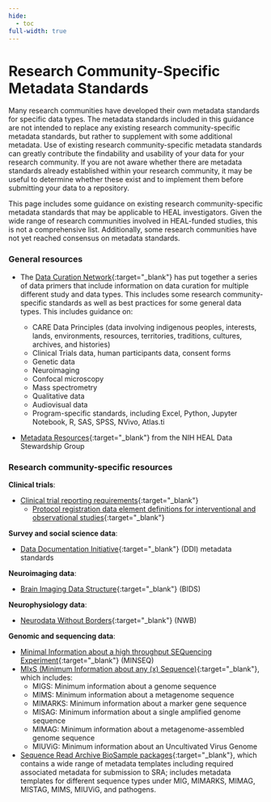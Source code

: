 ```yaml
---
hide:
  - toc
full-width: true
---
```


# Research Community-Specific Metadata Standards

Many research communities have developed their own metadata standards for specific data types. The metadata standards included in this guidance are not intended to replace any existing research community-specific metadata standards, but rather to supplement with some additional metadata. Use of existing research community-specific metadata standards can greatly contribute the findability and usability of your data for your research community. If you are not aware whether there are metadata standards already established within your research community, it may be useful to determine whether these exist and to implement them before submitting your data to a repository. 

This page includes some guidance on existing research community-specific metadata standards that may be applicable to HEAL investigators. Given the wide range of research communities involved in HEAL-funded studies, this is not a comprehensive list. Additionally, some research communities have not yet reached consensus on metadata standards.

### General resources

* The [Data Curation Network](https://github.com/DataCurationNetwork/data-primers/tree/main){:target="_blank"} has put together a series of data primers that include information on data curation for multiple different study and data types. This includes some research community-specific standards as well as best practices for some general data types. This includes guidance on:
  * CARE Data Principles (data involving indigenous peoples, interests, lands, environments, resources, territories, traditions, cultures, archives, and histories)
  * Clinical Trials data, human participants data, consent forms
  * Genetic data
  * Neuroimaging
  * Confocal microscopy  
  * Mass spectrometry
  * Qualitative data
  * Audiovisual data
  * Program-specific standards, including Excel, Python, Jupyter Notebook, R, SAS, SPSS, NVivo, Atlas.ti

* [Metadata Resources](https://www.healdatafair.org/resources/metadata){:target="_blank"} from the NIH HEAL Data Stewardship Group

### Research community-specific resources

**Clinical trials**:

* [Clinical trial reporting requirements](https://clinicaltrials.gov/policy/reporting-requirements){:target="_blank"}
  * [Protocol registration data element definitions for interventional and observational studies](https://clinicaltrials.gov/policy/protocol-definitions){:target="_blank"}

**Survey and social science data**:

* [Data Documentation Initiative](https://ddialliance.org/){:target="_blank"} (DDI) metadata standards

**Neuroimaging data**: 

* [Brain Imaging Data Structure](https://bids.neuroimaging.io/specification.html){:target="_blank"} (BIDS)

**Neurophysiology data**:

* [Neurodata Without Borders](https://www.nwb.org/nwb-neurophysiology/){:target="_blank"} (NWB)

**Genomic and sequencing data**:

* [ Minimal Information about a high throughput SEQuencing Experiment](https://fairsharing.org/FAIRsharing.a55z32){:target="_blank"} (MINSEQ)
* [MIxS (Minimum Information about any (x) Sequence)](https://www.gensc.org/pages/standards/checklists.html){:target="_blank"}, which includes:
  * MIGS: Minimum information about a genome sequence
  * MIMS: Minimum information about a metagenome sequence
  * MIMARKS: Minimum information about a marker gene sequence
  * MISAG: Minimum information about a single amplified genome sequence
  * MIMAG: Minimum information about a metagenome-assembled genome sequence
  * MIUViG: Minimum information about an Uncultivated Virus Genome
* [Sequence Read Archive BioSample packages](https://www.ncbi.nlm.nih.gov/biosample/docs/packages/){:target="_blank"}, which contains a wide range of metadata templates including required associated metadata for submission to SRA; includes metadata templates for different sequence types under MIG, MIMARKS, MIMAG, MISTAG, MIMS, MIUViG, and pathogens.